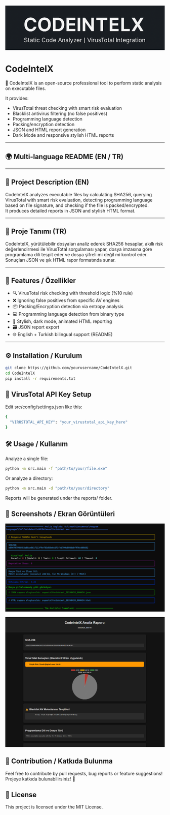 <p align="center">
  <img src="assets/codeintelx.png" alt="CodeIntelX Banner" />
</p>

# CodeIntelX

🚀 CodeIntelX is an open-source professional tool to perform static analysis on executable files.

It provides:
- VirusTotal threat checking with smart risk evaluation
- Blacklist antivirus filtering (no false positives)
- Programming language detection
- Packing/encryption detection
- JSON and HTML report generation
- Dark Mode and responsive stylish HTML reports

---

## 🌍 Multi-language README (EN / TR)

---

## 📖 Project Description (EN)

CodeIntelX analyzes executable files by calculating SHA256, querying VirusTotal with smart risk evaluation, detecting programming language based on file signature, and checking if the file is packed/encrypted.  
It produces detailed reports in JSON and stylish HTML format.

---

## 📖 Proje Tanımı (TR)

CodeIntelX, yürütülebilir dosyaları analiz ederek SHA256 hesaplar, akıllı risk değerlendirmesi ile VirusTotal sorgulaması yapar, dosya imzasına göre programlama dili tespit eder ve dosya şifreli mi değil mi kontrol eder.  
Sonuçları JSON ve şık HTML rapor formatında sunar.

---

## 🚀 Features / Özellikler

- 🔍 VirusTotal risk checking with threshold logic (%10 rule)
- ❌ Ignoring false positives from specific AV engines
- 📦 Packing/Encryption detection via entropy analysis
- 💻 Programming language detection from binary type
- 📝 Stylish, dark mode, animated HTML reporting
- 🗃️ JSON report export
- 🌐 English + Turkish bilingual support (README)

---

## ⚙️ Installation / Kurulum

```bash
git clone https://github.com/yourusername/CodeIntelX.git
cd CodeIntelX
pip install -r requirements.txt
```
## 🔑 VirusTotal API Key Setup
Edit src/config/settings.json like this:
```bash
{
  "VIRUSTOTAL_API_KEY": "your_virustotal_api_key_here"
}
```
## 🛠️ Usage / Kullanım
Analyze a single file:
```bash
python -m src.main -f "path/to/your/file.exe"
``` 
Or analyze a directory:
```bash
python -m src.main -d "path/to/your/directory"
```
Reports will be generated under the reports/ folder.

## 📸 Screenshots / Ekran Görüntüleri

<p align="center"> <img src="assets/screenshot1.png" alt="CodeIntelX Screenshot 1" width="700px" /> </p> <p align="center"> <img src="assets/screenshot2.png" alt="CodeIntelX Screenshot 2" width="700px" /> </p>

## 🤝 Contribution / Katkıda Bulunma
Feel free to contribute by pull requests, bug reports or feature suggestions!
Projeye katkıda bulunabilirsiniz! 🎯

## 📜 License
This project is licensed under the MIT License.

